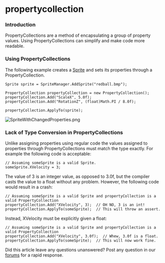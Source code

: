 # propertycollection

### Introduction

PropertyCollections are a method of encapsulating a group of property values. Using PropertyCollections can simplify and make code more readable.

### Using PropertyCollections

The following example creates a [Sprite](../../../../../frb/docs/index.php) and sets its properties through a PropertyCollection.

```
Sprite sprite = SpriteManager.AddSprite("redball.bmp");

PropertyCollection propertyCollection = new PropertyCollection();
propertyCollection.Add("ScaleX", 5.0f);
propertyCollection.Add("RotationZ", (float)Math.PI / 8.0f);

propertyCollection.ApplyTo(sprite);
```

![SpriteWithChangedProperties.png](../../../../../media/migrated_media-SpriteWithChangedProperties.png)

### Lack of Type Conversion in PropertyCollections

Unlike assigning properties using regular code the values assigned to properties through PropertyCollections must match the type exactly. For example the following code is acceptable:

```
// Assuming someSprite is a valid Sprite.
someSprite.XVelocity = 3;
```

The value of 3 is an integer value, as opposed to 3.0f, but the compiler casts the value to a float without any problem. However, the following code would result in a crash:

```
// Assuming someSprite is a valid Sprite and propertyCollection is a valid PropertyCollection
propertyCollection.Add("XVelocity", 3);  // OH NO, 3 is an int!
propertyCollection.ApplyTo(someSprite);  // This will throw an assert.
```

Instead, XVelocity must be explicitly given a float:

```
// Assuming someSprite is a valid Sprite and propertyCollection is a valid PropertyCollection
propertyCollection.Add("XVelocity", 3.0f);  // Whew, 3.0f is a float.
propertyCollection.ApplyTo(someSprite);  // This will now work fine.
```

Did this article leave any questions unanswered? Post any question in our [forums](../../../../../frb/forum.md) for a rapid response.
